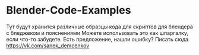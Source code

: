 # Blender-Code-Examples
Тут будут хранится различные образцы кода для скриптов для блендера с бледжеком и пояснениями
Можете использовать это как шпаргалку, если что-то забудете.
Есть предложение, нашли ошибку? Писать сюда https://vk.com/sanek_demcenkov
